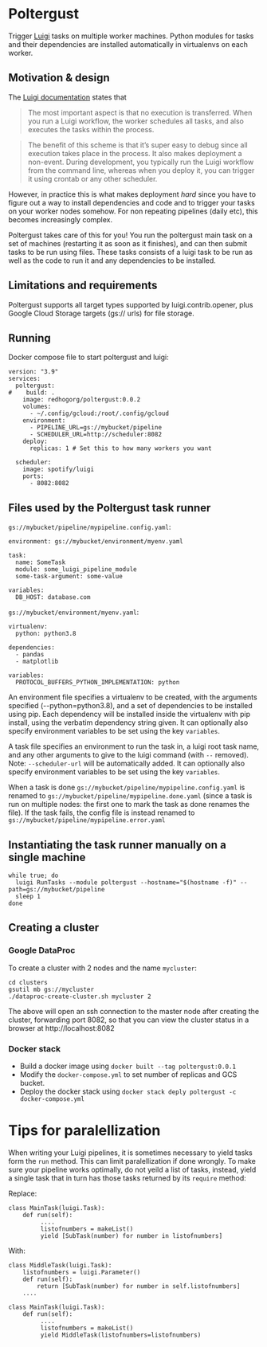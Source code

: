 # Poltergust

Trigger [Luigi](https://luigi.readthedocs.io/en/stable/) tasks on multiple worker
machines. Python modules for tasks and their dependencies are
installed automatically in virtualenvs on each worker.

## Motivation & design

The [Luigi documentation](https://luigi.readthedocs.io/en/stable/execution_model.html#workers-and-task-execution) states that

> The most important aspect is that no execution is transferred. When you run a Luigi workflow, the worker schedules all tasks,
> and also executes the tasks within the process.

> The benefit of this scheme is that it’s super easy to debug since all execution takes place in the process. It also makes
> deployment a non-event. During development, you typically run the Luigi workflow from the command line, whereas when you deploy it,
> you can trigger it using crontab or any other scheduler.

However, in practice this is what makes deployment *hard* since you have to figure out a way to install dependencies and code and to trigger your tasks on your worker nodes somehow. For non repeating pipelines (daily etc), this becomes increasingly complex.

Poltergust takes care of this for you! You run the poltergust main task on a set of machines (restarting it as soon as it finishes), and can then submit tasks to be run using files. These tasks consists of a luigi task to be run as well as the code to run it and any dependencies to be installed.

## Limitations and requirements

Poltergust supports all target types supported by
luigi.contrib.opener, plus Google Cloud Storage targets (gs:// urls) for file storage.

## Running

Docker compose file to start poltergust and luigi:

```
version: "3.9"
services:
  poltergust:
#    build: .
    image: redhogorg/poltergust:0.0.2
    volumes:
      - ~/.config/gcloud:/root/.config/gcloud
    environment:
      - PIPELINE_URL=gs://mybucket/pipeline
      - SCHEDULER_URL=http://scheduler:8082
    deploy:
      replicas: 1 # Set this to how many workers you want

  scheduler:
    image: spotify/luigi
    ports:
      - 8082:8082
```

## Files used by the Poltergust task runner

`gs://mybucket/pipeline/mypipeline.config.yaml`:
```
environment: gs://mybucket/environment/myenv.yaml

task:
  name: SomeTask
  module: some_luigi_pipeline_module
  some-task-argument: some-value

variables:
  DB_HOST: database.com
```

`gs://mybucket/environment/myenv.yaml`:
```
virtualenv:
  python: python3.8

dependencies:
  - pandas
  - matplotlib
  
variables:
  PROTOCOL_BUFFERS_PYTHON_IMPLEMENTATION: python
```

An environment file specifies a virtualenv to be created, with the
arguments specified (--python=python3.8), and a set of dependencies to
be installed using pip. Each dependency will be installed inside the
virtualenv with pip install, using the verbatim dependency string
given. It can optionally also specify environment variables to be set
using the key `variables`.

A task file specifies an environment to run the task in, a luigi root
task name, and any other arguments to give to the luigi command (with
`--` removed). Note: `--scheduler-url` will be automatically added. It
can optionally also specify environment variables to be set using the
key `variables`.

When a task is done `gs://mybucket/pipeline/mypipeline.config.yaml` is
renamed to `gs://mybucket/pipeline/mypipeline.done.yaml` (since a task
is run on multiple nodes: the first one to mark the task as done
renames the file). If the task fails, the config file is instead
renamed to `gs://mybucket/pipeline/mypipeline.error.yaml`

## Instantiating the task runner manually on a single machine

```
while true; do
  luigi RunTasks --module poltergust --hostname="$(hostname -f)" --path=gs://mybucket/pipeline
  sleep 1
done
```

## Creating a cluster

### Google DataProc

To create a cluster with 2 nodes and the name `mycluster`:
```
cd clusters
gsutil mb gs://mycluster
./dataproc-create-cluster.sh mycluster 2
```

The above will open an ssh connection to the master node after creating the cluster, forwarding port 8082, so that you can view the cluster status
in a browser at http://localhost:8082

### Docker stack

* Build a docker image using `docker built --tag poltergust:0.0.1`
* Modify the `docker-compose.yml` to set number of replicas and GCS bucket.
* Deploy the docker stack using `docker stack deply poltergust -c docker-compose.yml`


# Tips for paralellization

When writing your Luigi pipelines, it is sometimes necessary to yield tasks form the `run` method. This can limit paralellization if done wrongly.
To make sure your pipeline works optimally, do not yeild a list of tasks, instead, yield a single task that in turn has those tasks returned by its `require` method:

Replace:
```
class MainTask(luigi.Task):
    def run(self):
         ....
         listofnumbers = makeList()
         yield [SubTask(number) for number in listofnumbers]
```

With:
```
class MiddleTask(luigi.Task):
    listofnumbers = luigi.Parameter()
    def run(self):
        return [SubTask(number) for number in self.listofnumbers]
    ....

class MainTask(luigi.Task):
    def run(self):
         ....
         listofnumbers = makeList()
         yield MiddleTask(listofnumbers=listofnumbers)
```




